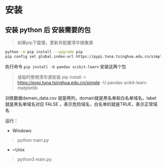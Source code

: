 
# 安装

## 安装 python 后 安装需要的包

> 如果pip下载慢，更新并配置清华镜像源

```bash
python -m pip install --upgrade pip
pip config set global.index-url https://pypi.tuna.tsinghua.edu.cn/simple
```

执行命令  `pip install -U pandas scikit-learn` 安装这两个包

> 或临时使用清华源安装
> pip install -i https://pypi.tuna.tsinghua.edu.cn/simple -U pandas scikit-learn matplotlib

训练数据damain_data.csv 就是两列，domain就是黑名单和白名单域名，label 就是黑名单域名对应 FALSE ，表示危险域名，白名单的就是TRUE，表示正常域名

运行：

- Windows

> python main.py

- ~Unix

> python3 main.py
